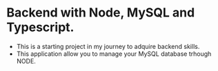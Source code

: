 # Backend with Node, MySQL and Typescript.

* This is a starting project in my journey to adquire backend skills.
* This application allow you to manage your MySQL database trhough NODE.
